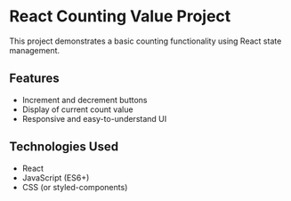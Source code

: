 # React Counting Value Project

This project demonstrates a basic counting functionality using React state management.

## Features

- Increment and decrement buttons
- Display of current count value
- Responsive and easy-to-understand UI

## Technologies Used

- React
- JavaScript (ES6+)
- CSS (or styled-components)